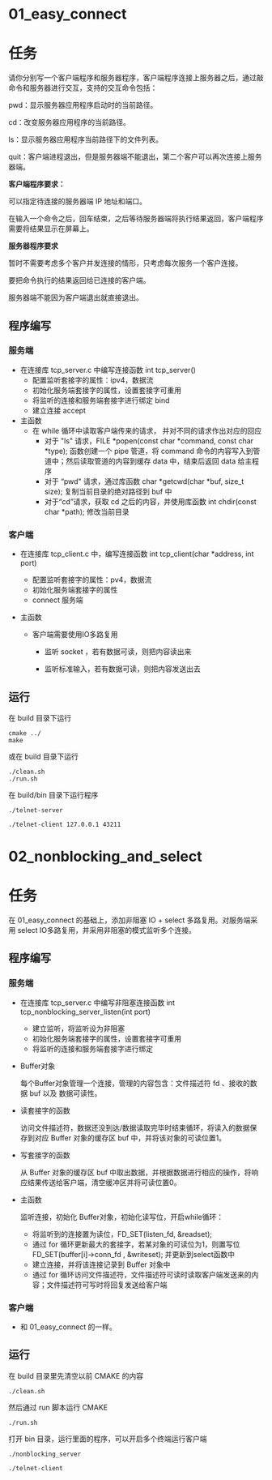# 01_easy_connect

# 任务

请你分别写一个客户端程序和服务器程序，客户端程序连接上服务器之后，通过敲命令和服务器进行交互，支持的交互命令包括：

pwd：显示服务器应用程序启动时的当前路径。

cd：改变服务器应用程序的当前路径。

ls：显示服务器应用程序当前路径下的文件列表。

quit：客户端进程退出，但是服务器端不能退出，第二个客户可以再次连接上服务器端。

**客户端程序要求：**

可以指定待连接的服务器端 IP 地址和端口。

在输入一个命令之后，回车结束，之后等待服务器端将执行结果返回，客户端程序需要将结果显示在屏幕上。

**服务器程序要求**

暂时不需要考虑多个客户并发连接的情形，只考虑每次服务一个客户连接。

要把命令执行的结果返回给已连接的客户端。

服务器端不能因为客户端退出就直接退出。

## 程序编写

### 服务端

* 在连接库 tcp_server.c 中编写连接函数 int tcp_server()
  * 配置监听套接字的属性：ipv4，数据流
  * 初始化服务端套接字的属性，设置套接字可重用
  * 将监听的连接和服务端套接字进行绑定 bind
  * 建立连接 accept
* 主函数
  * 在 while 循环中读取客户端传来的请求， 并对不同的请求作出对应的回应
    * 对于 "ls" 请求，FILE *popen(const char *command, const char *type); 函数创建一个 pipe 管道，将 command 命令的内容写入到管道中；然后读取管道的内容到缓存 data 中，结束后返回 data 给主程序
    * 对于 “pwd" 请求，通过库函数 char *getcwd(char *buf, size_t size); 复制当前目录的绝对路径到 buf 中
    * 对于“cd”请求，获取 cd 之后的内容，并使用库函数 int chdir(const char *path); 修改当前目录

### 客户端

* 在连接库 tcp_client.c 中，编写连接函数 int tcp_client(char *address, int port) 

  * 配置监听套接字的属性：pv4，数据流
  * 初始化服务端套接字的属性
  * connect 服务端

* 主函数

  * 客户端需要使用IO多路复用

    * 监听 socket ，若有数据可读，则把内容读出来

    * 监听标准输入，若有数据可读，则把内容发送出去

      

## 运行

在 build 目录下运行

```
cmake ../
make
```

或在 build 目录下运行

```
./clean.sh
./run.sh
```

在 build/bin 目录下运行程序

```
./telnet-server
```

```
./telnet-client 127.0.0.1 43211
```



# 02_nonblocking_and_select

# 任务

在 01_easy_connect 的基础上，添加非阻塞 IO + select 多路复用。对服务端采用 select IO多路复用，并采用非阻塞的模式监听多个连接。

## 程序编写

### 服务端

* 在连接库 tcp_server.c 中编写非阻塞连接函数 int tcp_nonblocking_server_listen(int port)

  * 建立监听，将监听设为非阻塞
  * 初始化服务端套接字的属性，设置套接字可重用
  * 将监听的连接和服务端套接字进行绑定

* Buffer对象

  每个Buffer对象管理一个连接，管理的内容包含：文件描述符 fd 、接收的数据 buf 以及 数据可读性。

* 读套接字的函数

  访问文件描述符，数据还没到达/数据读取完毕时结束循环，将读入的数据保存到对应 Buffer 对象的缓存区 buf 中，并将该对象的可读位置1。

* 写套接字的函数

  从 Buffer 对象的缓存区 buf 中取出数据，并根据数据进行相应的操作，将响应结果传送给客户端，清空缓冲区并将可读位置0。

* 主函数

  监听连接，初始化 Buffer对象，初始化读写位，开启while循环：

  * 将监听到的连接置为读位，FD_SET(listen_fd, &readset); 
  * 通过 for 循环更新最大的套接字，若某对象的可读位为1，则置写位FD_SET(buffer[i]->conn_fd , &writeset); 并更新到select函数中
  * 建立连接，并将该连接记录到 Buffer 对象中
  * 通过 for 循环访问文件描述符，文件描述符可读时读取客户端发送来的内容；文件描述符可写时将回复发送给客户端

### 客户端

* 和 01_easy_connect 的一样。



## 运行

在 build 目录里先清空以前 CMAKE 的内容

```
./clean.sh
```

然后通过 run 脚本运行 CMAKE

```
./run.sh
```

打开 bin 目录，运行里面的程序，可以开启多个终端运行客户端

```
./nonblocking_server
```

```
./telnet-client
```

